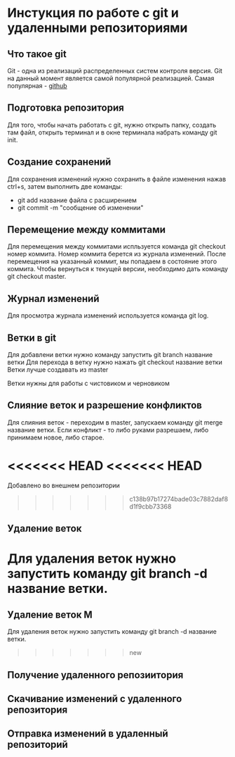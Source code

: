 # Инстукция по работе с git и удаленными репозиториями

## Что такое git
Git - одна из реализаций распределенных систем контроля версия. Git на данный момент является самой популярной реализацией. Самая популярная - [github](github.com)
## Подготовка репозитория
Для того, чтобы начать работать с git, нужно открыть папку, создать там файл, открыть терминал и в окне терминала набрать команду git init.

## Создание сохранений
Для сохранения изменений нужно сохранить в файле изменения нажав ctrl+s, затем выполнить две команды:
* git add название файла с расширением
* git commit -m "сообщение об изменении"

## Перемещение между коммитами
Для перемещения между коммитами испльзуется команда git checkout номер коммита. Номер коммита берется из журнала изменений. После перемещения на указанный коммит, мы попадаем в состояние этого коммита. Чтобы вернуться к текущей версии, необходимо дать команду git checkout master. 

## Журнал изменений
Для просмотра журнала изменений используется команда git log.

## Ветки в git
Для добавлени ветки нужно команду запустить git branch название ветки
Для перехода в ветку нужно нажать git checkout название ветки
Ветки лучше создавать из master

Ветки нужны для работы с чистовиком и черновиком

## Слияние веток и разрешение конфликтов
Для слияния веток - переходим в master, запускаем команду git merge название ветки. Если конфликт - то либо руками разрешаем, либо принимаем новое, либо старое.

<<<<<<< HEAD
<<<<<<< HEAD
=======
Добавлено во внешнем репозитории

>>>>>>> c138b97b17274bade03c7882daf8d1f9cbb73368
## Удаление веток
Для удаления веток нужно запустить команду git branch -d название ветки.
=======
## Удаление веток M
Для удаления веток нужно запустить команду git branch -d название ветки.
>>>>>>> new
## Получение удаленного репозиитория

## Скачивание изменений с удаленного репозитория

## Отправка изменений в удаленный репозиторий